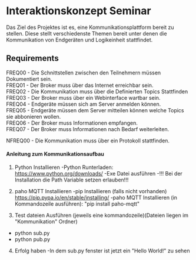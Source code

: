# Interaktionskonzept Seminar
Das Ziel des Projektes ist es, eine Kommunikationsplattform bereit zu stellen. Diese stellt verschiedenste Themen bereit unter denen die Kommunikation von Endgeräten und Logikeinheit stattfindet.

## Requirements
FREQ00 - Die Schnittstellen zwischen den Teilnehmern müssen Dokumentiert sein. <br/>
FREQ01 - Der Broker muss über das Internet erreichbar sein. <br/>
FREQ02 - Die Kommunikation muss über die Definierten Topics Stattfinden<br/>
FREQ03 - Der Broker muss über ein Webinterface wartbar sein.<br/>
FREQ04 - Endgeräte müssen sich am Server anmelden können.<br/>
FREQ05 - Endgeräte müssen dem Server mitteilen können welche Topics sie abbonieren wollen.<br/>
FREQ06 - Der Broker muss Informationen empfangen.<br/>
FREQ07 - Der Broker muss Informationen nach Bedarf weiterleiten.<br/>

NFREQ00 - Die Kommunikation muss über ein Protokoll stattfinden. <br/>

#### Anleitung zum Kommunikationsaufbau
1. Python Installieren
  -Python Runterladen: https://www.python.org/downloads/
  -Exe Datei ausführen
  -!!! Bei der Installation die Path Variable setzen erlauben!!!

2. paho MQTT Installieren
  -pip Installieren (falls nicht vorhanden) https://pip.pypa.io/en/stable/installing/
  -paho MQTT Installieren (in Kommandozeile ausführen): "pip install paho-mqtt"

3. Test dateien Ausführen (jeweils eine kommandozeile)(Dateien liegen im "Kommunikation" Ordner)
  - python sub.py
  - python pub.py
4. Erfolg haben
  -In dem sub.py fenster ist jetzt ein "Hello World!" zu sehen
